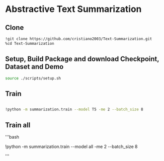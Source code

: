 # Abstractive Text Summarization



## Clone

```bash
!git clone https://github.com/cristiano2003/Text-Summarization.git
%cd Text-Summarization
```

## Setup, Build Package and download Checkpoint, Dataset and Demo

```bash
source ./scripts/setup.sh
```

## Train

```bash

!python -m summarization.train --model T5 -me 2 --batch_size 8  

```

## Train all

'''bash 

!python -m summarization.train --model all -me 2 --batch_size 8  

'''




                       